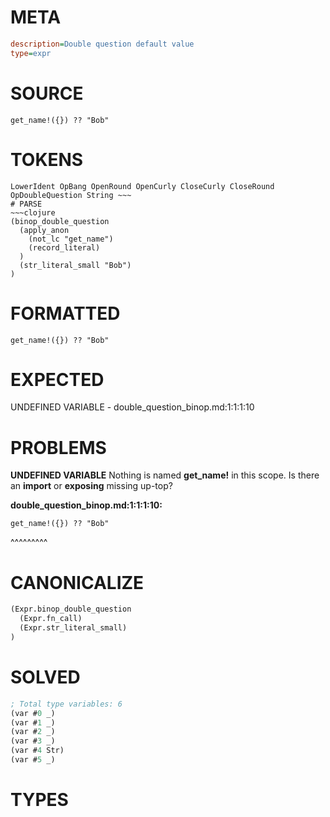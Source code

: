 # META
~~~ini
description=Double question default value
type=expr
~~~
# SOURCE
~~~roc
get_name!({}) ?? "Bob"
~~~
# TOKENS
~~~text
LowerIdent OpBang OpenRound OpenCurly CloseCurly CloseRound OpDoubleQuestion String ~~~
# PARSE
~~~clojure
(binop_double_question
  (apply_anon
    (not_lc "get_name")
    (record_literal)
  )
  (str_literal_small "Bob")
)
~~~
# FORMATTED
~~~roc
get_name!({}) ?? "Bob"
~~~
# EXPECTED
UNDEFINED VARIABLE - double_question_binop.md:1:1:1:10
# PROBLEMS
**UNDEFINED VARIABLE**
Nothing is named **get_name!** in this scope.
Is there an **import** or **exposing** missing up-top?

**double_question_binop.md:1:1:1:10:**
```roc
get_name!({}) ?? "Bob"
```
^^^^^^^^^


# CANONICALIZE
~~~clojure
(Expr.binop_double_question
  (Expr.fn_call)
  (Expr.str_literal_small)
)
~~~
# SOLVED
~~~clojure
; Total type variables: 6
(var #0 _)
(var #1 _)
(var #2 _)
(var #3 _)
(var #4 Str)
(var #5 _)
~~~
# TYPES
~~~roc
~~~
